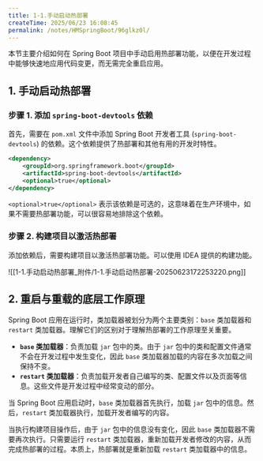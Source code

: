 ```yaml
---
title: 1-1.手动启动热部署
createTime: 2025/06/23 16:08:45
permalink: /notes/HMSpringBoot/96glkz0l/
---
```

本节主要介绍如何在 Spring Boot 项目中手动启用热部署功能，以便在开发过程中能够快速地应用代码变更，而无需完全重启应用。

## **1. 手动启动热部署**
### **步骤 1. 添加 `spring-boot-devtools` 依赖**

首先，需要在 `pom.xml` 文件中添加 Spring Boot 开发者工具 (`spring-boot-devtools`) 的依赖。这个依赖提供了热部署和其他有用的开发时特性。

```xml
<dependency>
    <groupId>org.springframework.boot</groupId>
    <artifactId>spring-boot-devtools</artifactId>
    <optional>true</optional>
</dependency>
```

`<optional>true</optional>` 表示该依赖是可选的，这意味着在生产环境中，如果不需要热部署功能，可以很容易地排除这个依赖。

### **步骤 2. 构建项目以激活热部署**

添加依赖后，需要构建项目以激活热部署功能。可以使用 IDEA 提供的构建功能。

![[1-1.手动启动热部署_附件/1-1.手动启动热部署-20250623172253220.png]]

## **2. 重启与重载的底层工作原理**

Spring Boot 应用在运行时，类加载器被划分为两个主要类别：`base` 类加载器和 `restart` 类加载器。理解它们的区别对于理解热部署的工作原理至关重要。

*   **`base` 类加载器**：负责加载 `jar` 包中的类。由于 `jar` 包中的类和配置文件通常不会在开发过程中发生变化，因此 `base` 类加载器加载的内容在多次加载之间保持不变。
*   **`restart` 类加载器**：负责加载开发者自己编写的类、配置文件以及页面等信息。这些文件是开发过程中经常变动的部分。

当 Spring Boot 应用启动时，`base` 类加载器首先执行，加载 `jar` 包中的信息。然后，`restart` 类加载器执行，加载开发者编写的内容。

当执行构建项目操作后，由于 `jar` 包中的信息没有变化，因此 `base` 类加载器不需要再次执行。只需要运行 `restart` 类加载器，重新加载开发者修改的内容，从而完成热部署的过程。本质上，热部署就是重新加载 `restart` 类加载器中的信息。
